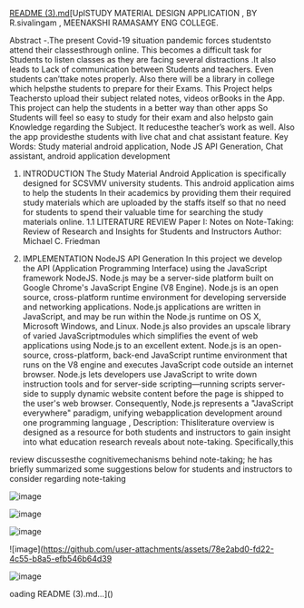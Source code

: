 [README (3).md](https://github.com/user-attachments/files/17841726/README.3.md)[UplSTUDY MATERIAL DESIGN APPLICATION ,
      BY R.sivalingam ,
 MEENAKSHI RAMASAMY ENG COLLEGE.




 Abstract -.The present Covid-19 situation pandemic forces
studentsto attend their classesthrough online. This becomes a
difficult task for Students to listen classes as they are facing
several distractions .It also leads to Lack of communication
between Students and teachers. Even students can’ttake notes
properly. Also there will be a library in college which helpsthe
students to prepare for their Exams. This Project helps
Teachersto upload their subject related notes, videos orBooks
in the App. This project can help the students in a better way
than other apps So Students will feel so easy to study for their
exam and also helpsto gain Knowledge regarding the Subject.
It reducesthe teacher’s work as well. Also the app providesthe
students with live chat and chat assistant feature.
Key Words: Study material android application, Node JS
API Generation, Chat assistant, android application
development

1. INTRODUCTION
The Study Material Android Application is specifically
designed for SCSVMV university students. This android
application aims to help the students In their academics by
providing them their required study materials which are
uploaded by the staffs itself so that no need for students to
spend their valuable time for searching the study materials
online.
1.1 LITERATURE REVIEW
Paper I: Notes on Note-Taking: Review of Research and
Insights for Students and Instructors Author: Michael C.
Friedman



3. IMPLEMENTATION
NodeJS API Generation
In this project we develop the API (Application Programming
Interface) using the JavaScript framework NodeJS. Node.js
may be a server-side platform built on Google Chrome's
JavaScript Engine (V8 Engine). Node.js is an open source,
cross-platform runtime environment for developing serverside and networking applications. Node.js applications are
written in JavaScript, and may be run within the Node.js
runtime on OS X, Microsoft Windows, and Linux. Node.js also
provides an upscale library of varied JavaScriptmodules which
simplifies the event of web applications using Node.js to an
excellent extent. Node.js is an open-source, cross-platform,
back-end JavaScript runtime environment that runs on the V8
engine and executes JavaScript code outside an internet
browser. Node.js lets developers use JavaScript to write down
instruction tools and for server-side scripting—running scripts
server-side to supply dynamic website content before the page
is shipped to the user's web browser. Consequently, Node.js
represents a "JavaScript everywhere" paradigm, unifying webapplication development around one programming language ,
Description: Thisliterature overview is designed as a resource
for both students and instructors to gain insight into what
education research reveals about note-taking. Specifically,this





review discussesthe cognitivemechanisms behind note-taking;
he has briefly summarized some suggestions below for
students and instructors to consider regarding note-taking



![image](https://github.com/user-attachments/assets/51638e8e-7ea2-44cd-972a-55e6386776a4)

![image](https://github.com/user-attachments/assets/bd5c4990-8653-4037-ac60-16974adc5862)


![image](https://github.com/user-attachments/assets/4cf7dfaf-e829-43f5-aa6b-f5da6dac7d46)


![image](https://github.com/user-attachments/assets/78e2abd0-fd22-4c55-b8a5-efb546b64d39


![image](https://github.com/user-attachments/assets/e2e0c57c-abfe-4903-afcf-77ac60cb0247)





oading README (3).md…]()



